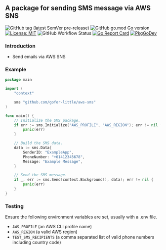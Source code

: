 ## A package for sending SMS message via AWS SNS

![GitHub tag (latest SemVer pre-release)](https://img.shields.io/github/v/tag/gofor-little/aws-sms?include_prereleases)
![GitHub go.mod Go version](https://img.shields.io/github/go-mod/go-version/gofor-little/aws-sms)
[![License: MIT](https://img.shields.io/badge/License-MIT-yellow.svg)](https://raw.githubusercontent.com/gofor-little/aws-sms/main/LICENSE)
![GitHub Workflow Status](https://img.shields.io/github/workflow/status/gofor-little/aws-sms/CI)
[![Go Report Card](https://goreportcard.com/badge/github.com/gofor-little/aws-sms)](https://goreportcard.com/report/github.com/gofor-little/aws-sms)
[![PkgGoDev](https://pkg.go.dev/badge/github.com/gofor-little/aws-sms)](https://pkg.go.dev/github.com/gofor-little/aws-sms)

### Introduction
* Send emails via AWS SNS

### Example
```go
package main

import (
	"context"

	sms "github.com/gofor-little/aws-sms"
)

func main() {
	// Initialize the SMS package.
	if err := sms.Initialize("AWS_PROFILE", "AWS_REGION"); err != nil {
		panic(err)
	}

	// Build the SMS data.
	data := sms.Data{
		SenderID: "ExampleApp",
		PhoneNumber: "+61412345678",
		Message: "Example Message",
	}

	// Send the SMS message.
	if _, err := sms.Send(context.Background(), data); err != nil {
		panic(err)
	}
}
```

### Testing
Ensure the following environment variables are set, usually with a .env file.
* ```AWS_PROFILE``` (an AWS CLI profile name)
* ```AWS_REGION``` (a valid AWS region)
* ```TEST_SMS_RECIPIENTS``` (a comma separated list of valid phone numbers including country code)